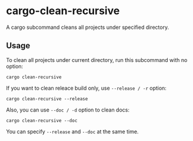 cargo-clean-recursive
=======================

A cargo subcommand cleans all projects under specified directory.

## Usage

To clean all projects under current directory, run this subcommand with no option:

```
cargo clean-recursive
```

If you want to clean releace build only, use `--release / -r` option:

```
cargo clean-recursive --release
```

Also, you can use `--doc / -d` option to clean docs:

```
cargo clean-recursive --doc
```

You can specify `--release` and `--doc` at the same time.


